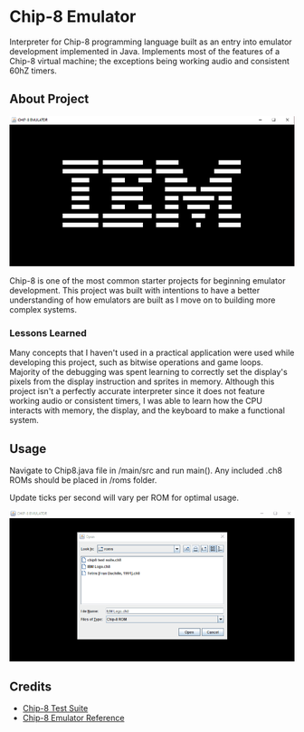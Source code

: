 # Chip-8 Emulator

Interpreter for Chip-8 programming language built as an entry into emulator development implemented in Java. 
Implements most of the features of a Chip-8 virtual machine; the exceptions being working audio 
and consistent 60hZ timers.


## About Project

![img_1.png](img_1.png)

Chip-8 is one of the most common starter projects for beginning emulator development. This project was built
with intentions to have a better understanding of how emulators are built as I move on to building more complex 
systems.

### Lessons Learned

Many concepts that I haven't used in a practical application were used while developing this project, such
as bitwise operations and game loops. Majority of the debugging was spent learning to 
correctly set the display's pixels from the display instruction and sprites in memory. Although this project
isn't a perfectly accurate interpreter since it does not feature working audio or consistent timers, I 
was able to learn how the CPU interacts with memory, the display, and the keyboard to make a functional system.


## Usage

Navigate to Chip8.java file in /main/src and run main(). 
Any included .ch8 ROMs should be placed in /roms folder.

Update ticks per second will vary per ROM for optimal usage.

 ![](testSuiteEx.gif)

## Credits

- [Chip-8 Test Suite](https://github.com/Timendus/chip8-test-suite)
- [Chip-8 Emulator Reference](https://tobiasvl.github.io/blog/write-a-chip-8-emulator/)

